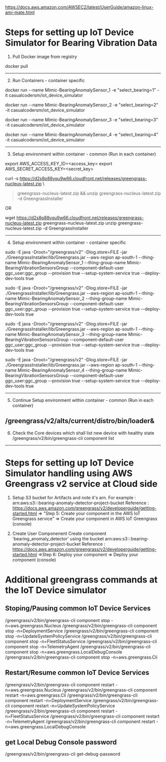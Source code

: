 
https://docs.aws.amazon.com/AWSEC2/latest/UserGuide/amazon-linux-ami-mate.html

# Steps for setting up IoT Device Simulator for Bearing Vibration Data
1. Pull Docker image from registry

docker pull 

---------------------------------------------------------------------------------------------------------------------------------
2. Run Containers - container specific

docker run --name Mimic-BearingAnomalySensor_1 -e "select_bearing=1" -it casualcodersm/iot_device_simulator

docker run --name Mimic-BearingAnomalySensor_2 -e "select_bearing=2" -it casualcodersm/iot_device_simulator

docker run --name Mimic-BearingAnomalySensor_3 -e "select_bearing=3" -it casualcodersm/iot_device_simulator

docker run --name Mimic-BearingAnomalySensor_4 -e "select_bearing=4" -it casualcodersm/iot_device_simulator

---------------------------------------------------------------------------------------------------------------------------------
3. Setup environment within container - common (Run in each container)

export AWS_ACCESS_KEY_ID=<access_key>
export AWS_SECRET_ACCESS_KEY=<secret_key>

curl -s https://d2s8p88vqu9w66.cloudfront.net/releases/greengrass-nucleus-latest.zip \
> greengrass-nucleus-latest.zip && unzip greengrass-nucleus-latest.zip -d GreengrassInstaller

OR

wget https://d2s8p88vqu9w66.cloudfront.net/releases/greengrass-nucleus-latest.zip greengrass-nucleus-latest.zip 
unzip greengrass-nucleus-latest.zip -d GreengrassInstaller


---------------------------------------------------------------------------------------------------------------------------------
4. Setup environment within container - container specific

sudo -E java -Droot="/greengrass/v2" -Dlog.store=FILE -jar ./GreengrassInstaller/lib/Greengrass.jar --aws-region ap-south-1 --thing-name Mimic-BearingAnomalySensor_1 --thing-group-name Mimic-BearingVibrationSensorsGroup --component-default-user ggc_user:ggc_group --provision true --setup-system-service true --deploy-dev-tools true

sudo -E java -Droot="/greengrass/v2" -Dlog.store=FILE -jar ./GreengrassInstaller/lib/Greengrass.jar --aws-region ap-south-1 --thing-name Mimic-BearingAnomalySensor_2 --thing-group-name Mimic-BearingVibrationSensorsGroup --component-default-user ggc_user:ggc_group --provision true --setup-system-service true --deploy-dev-tools true

sudo -E java -Droot="/greengrass/v2" -Dlog.store=FILE -jar ./GreengrassInstaller/lib/Greengrass.jar --aws-region ap-south-1 --thing-name Mimic-BearingAnomalySensor_3 --thing-group-name Mimic-BearingVibrationSensorsGroup --component-default-user ggc_user:ggc_group --provision true --setup-system-service true --deploy-dev-tools true

 sudo -E java -Droot="/greengrass/v2" -Dlog.store=FILE -jar ./GreengrassInstaller/lib/Greengrass.jar --aws-region ap-south-1 --thing-name Mimic-BearingAnomalySensor_4 --thing-group-name Mimic-BearingVibrationSensorsGroup --component-default-user ggc_user:ggc_group --provision true --setup-system-service true --deploy-dev-tools true

---------------------------------------------------------------------------------------------------------------------------------
5. Continue Setup environment within container - common (Run in each container)

/greengrass/v2/alts/current/distro/bin/loader&
---------------------------------------------------------------------------------------------------------------------------------
6. Check the Core devices which shall list new device with healthy state
/greengrass/v2/bin/greengrass-cli component list
---------------------------------------------------------------------------------------------------------------------------------

# Steps for setting up IoT Device Simulator handling using AWS Greengrass v2 service at Cloud side
1. Setup S3 bucket for Artifacts and note it's arn. For example : arn:aws:s3:::bearing-anomaly-detector-project-bucket
Reference : 
https://docs.aws.amazon.com/greengrass/v2/developerguide/getting-started.html 
=> "Step 5: Create your component in the AWS IoT Greengrass service" => Create your component in AWS IoT Greengrass (console)
 

2. Create User Componenent 
Create component 'bearing_anomaly_detector' using the bucket arn:aws:s3:::bearing-anomaly-detector-project-bucket
Reference :
https://docs.aws.amazon.com/greengrass/v2/developerguide/getting-started.html 
=>Step 6: Deploy your component => Deploy your component (console)



# Additional greengrass commands at the IoT Device simulator

## Stoping/Pausing common IoT Device Services
/greengrass/v2/bin/greengrass-cli component stop -n=aws.greengrass.Nucleus
/greengrass/v2/bin/greengrass-cli component stop -n=DeploymentService
/greengrass/v2/bin/greengrass-cli component stop -n=UpdateSystemPolicyService
/greengrass/v2/bin/greengrass-cli component stop -n=FleetStatusService
/greengrass/v2/bin/greengrass-cli component stop -n=TelemetryAgent
/greengrass/v2/bin/greengrass-cli component stop -n=aws.greengrass.LocalDebugConsole
/greengrass/v2/bin/greengrass-cli component stop -n=aws.greengrass.Cli
        
## Restart/Resume common IoT Device Services
/greengrass/v2/bin/greengrass-cli component restart -n=aws.greengrass.Nucleus
/greengrass/v2/bin/greengrass-cli component restart -n=aws.greengrass.Cli
/greengrass/v2/bin/greengrass-cli component restart -n=DeploymentService
/greengrass/v2/bin/greengrass-cli component restart -n=UpdateSystemPolicyService
/greengrass/v2/bin/greengrass-cli component restart -n=FleetStatusService
/greengrass/v2/bin/greengrass-cli component restart -n=TelemetryAgent
/greengrass/v2/bin/greengrass-cli component restart -n=aws.greengrass.LocalDebugConsole

## get Local Debug Console password
/greengrass/v2/bin/greengrass-cli get-debug-password
